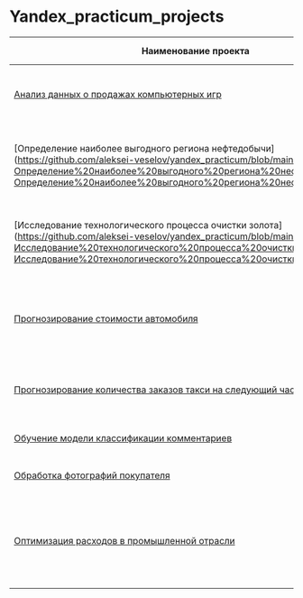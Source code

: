 # Yandex_practicum_projects
| **Наименование проекта**                                  | **Описание проекта**                                                                                         |                              **Стек**                             |
|-----------------------------------------------------------|--------------------------------------------------------------------------------------------------------------|:-----------------------------------------------------------------:|
| [Анализ данных о продажах компьютерных игр](https://github.com/aleksei-veselov/yandex_practicum/blob/main/Анализ%20данных%20о%20продажах%20компьютерных%20игр/Анализ%20данных%20о%20продажах%20компьютерных%20игр.ipynb) | Выявить, определяющие успешность, закономерности продаж игр | Pandas, EDA, Matplotlib, Seaborn, проверка статистических гипотез |
| [Определение наиболее выгодного региона нефтедобычи] (https://github.com/aleksei-veselov/yandex_practicum/blob/main/Определение%20наиболее%20выгодного%20региона%20нефтедобычи/Определение%20наиболее%20выгодного%20региона%20нефтедобычи.ipynb)       | На основе данных геологоразведки определить наиболее эффективный район добычи нефти                          |                   Pandas, Scikit-learn,бутстреп                   |
| [Исследование технологического процесса очистки золота] (https://github.com/aleksei-veselov/yandex_practicum/blob/main/Исследование%20технологического%20процесса%20очистки%20золота/Исследование%20технологического%20процесса%20очистки%20золота.ipynb)   | Прогнозирование концентрации золота при проведении процесса очистки золота                                   |          Matplotlib,NumPy,Pandas,Python,Scikit-learn, EDA         |
| [Прогнозирование стоимости автомобиля](https://github.com/aleksei-veselov/yandex_practicum/blob/main/Прогнозирование%20стоимости%20автомобиля/Прогнозирование%20стоимости%20автомобиля.ipynb)                      | Разработка системы рекомендации стоимости автомобиля на основе его описания                                  |             Pandas,Python,Scikit-learn, EDA, lightgbm             |
| [Прогнозирование количества заказов такси на следующий час](https://github.com/aleksei-veselov/yandex_practicum/blob/main/Прогнозирование%20количества%20заказов%20такси%20на%20следующий%20час/Прогнозирование%20количества%20заказов%20такси%20на%20следующий%20час.ipynb) | Разработка системы предсказания объема заказа такси                                                          |       Pandas,Python,Scikit-learn, EDA, lightgbm, statsmodels      |
| [Обучение модели классификации комментариев](https://github.com/aleksei-veselov/yandex_practicum/blob/main/Обучение%20модели%20классификации%20комментариев/Обучение%20модели%20классификации%20комментариев.ipynb)                | Определение токсичности комментарии.                                                                         |    Pandas,Python,nltk,tf-idf, lightgbm, catboost, Scikit-learn    |
| [Обработка фотографий покупателя](https://github.com/aleksei-veselov/yandex_practicum/blob/main/Обработка%20фотографий%20покупателя/Обработка%20фотографий%20покупателя.ipynb)                          | Определение возраста по фотографии                                                                           |                            Keras,Python                           |
| [Оптимизация расходов в промышленной отрасли](https://github.com/aleksei-veselov/yandex_practicum/blob/main/Оптимизация%20расходов%20в%20промышленной%20отрасли/Оптимизация%20расходов%20в%20промышленной%20отрасли.ipynb)               | Оптимизация производственных расходов путем уменьшения потребления электроэнергии на этапе обработки стали   |             Pandas,Python,Scikit-learn, EDA, lightgbm             |
